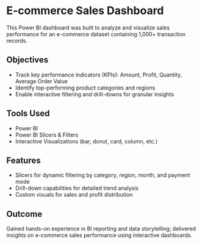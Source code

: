 # E-commerce Sales Dashboard

This Power BI dashboard was built to analyze and visualize sales performance for an e-commerce dataset containing 1,000+ transaction records.

## Objectives
- Track key performance indicators (KPIs): Amount, Profit, Quantity, Average Order Value
- Identify top-performing product categories and regions
- Enable interactive filtering and drill-downs for granular insights

## Tools Used
- Power BI
- Power BI Slicers & Filters
- Interactive Visualizations (bar, donut, card, column, etc.)

## Features
- Slicers for dynamic filtering by category, region, month, and payment mode
- Drill-down capabilities for detailed trend analysis
- Custom visuals for sales and profit distribution

## Outcome
Gained hands-on experience in BI reporting and data storytelling; delivered insights on e-commerce sales performance using interactive dashboards.
